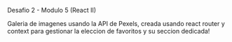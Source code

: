 Desafio 2 - Modulo 5 (React II)

Galeria de imagenes usando la API de Pexels, creada usando react router y context para gestionar la eleccion de favoritos y su seccion dedicada!